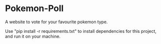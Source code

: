 # Pokemon-Poll
A website to vote for your favourite pokemon type.

Use "pip install -r requirements.txt" to install dependencies for this project, and run it on your machine.
